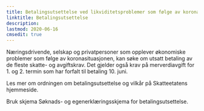 ```yaml
---
title: Betalingsutsettelse ved likviditetsproblemer som følge av koronasituasjonen
linktitle: Betalingsutsettelse
description:
lastmod: 2020-06-16
cmsedit: true
---
```


Næringsdrivende, selskap og privatpersoner som opplever økonomiske problemer som følge av koronasituasjonen,
kan søke om utsatt betaling av de fleste skatte- og avgiftskrav.
Det gjelder også krav på merverdiavgift for 1. og 2. termin som har forfalt til betaling 10. juni.

Les mer om ordningen om betalingsutsettelse og vilkår på Skatteetatens hjemmeside.

Bruk skjema Søknads- og egenerklæringsskjema for betalingsutsettelse.